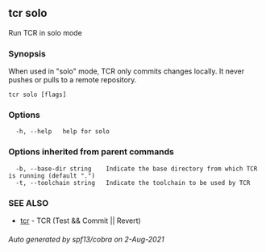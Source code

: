 ## tcr solo

Run TCR in solo mode

### Synopsis


When used in "solo" mode, TCR only commits changes locally.
It never pushes or pulls to a remote repository.

```
tcr solo [flags]
```

### Options

```
  -h, --help   help for solo
```

### Options inherited from parent commands

```
  -b, --base-dir string    Indicate the base directory from which TCR is running (default ".")
  -t, --toolchain string   Indicate the toolchain to be used by TCR
```

### SEE ALSO

* [tcr](tcr.md)	 - TCR (Test && Commit || Revert)

###### Auto generated by spf13/cobra on 2-Aug-2021
